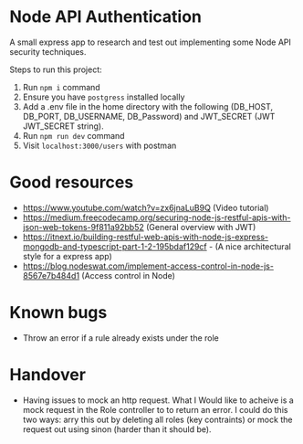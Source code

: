 # Node API Authentication

A small express app to research and test out implementing some Node API security techniques.

Steps to run this project:

1. Run `npm i` command
2. Ensure you have `postgress` installed locally
2. Add a .env file in the home directory with the following (DB_HOST, DB_PORT, DB_USERNAME, DB_Password) and JWT_SECRET (JWT JWT_SECRET string).
3. Run `npm run dev` command
4. Visit `localhost:3000/users` with postman

# Good resources
- https://www.youtube.com/watch?v=zx6jnaLuB9Q (Video tutorial)
- https://medium.freecodecamp.org/securing-node-js-restful-apis-with-json-web-tokens-9f811a92bb52 (General overview with JWT)
- https://itnext.io/building-restful-web-apis-with-node-js-express-mongodb-and-typescript-part-1-2-195bdaf129cf - (A nice architectural style for a express app)
- https://blog.nodeswat.com/implement-access-control-in-node-js-8567e7b484d1 (Access control in Node)

# Known bugs
- Throw an error if a rule already exists under the role

# Handover
- Having issues to mock an http request. What I Would like to acheive is a mock request in the Role controller to to return an error. I could do this two ways: arry this out by deleting all roles (key contraints) or mock the request out using sinon (harder than it should be).